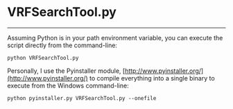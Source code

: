 # VRFSearchTool.py #
---

Assuming Python is in your path environment variable, you can execute the
script directly from the command-line:

    python VRFSearchTool.py

Personally, I use the Pyinstaller module, [http://www.pyinstaller.org/](http://www.pyinstaller.org/)
to compile everything into a single binary to execute from the Windows
command-line:

    python pyinstaller.py VRFSearchTool.py --onefile
